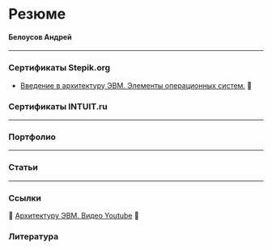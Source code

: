 # Резюме

#### Белоусов Андрей
---
### Сертификаты Stepik.org
- [Введение в архитектуру ЭВМ. Элементы операционных систем.](https://stepik.org/cert/1721243/) :notebook:

### Сертификаты INTUIT.ru

---
### Портфолио

---
### Статьи

---
### Ссылки

:black_square_button: [Архитектуру ЭВМ. Видео Youtube](https://www.youtube.com/watch?v=ykUmmfZ_LxY&list=PLnseyzyGdZdfv8H7LkvyVVE33fbBZaSdH) :movie_camera:

### Литература
